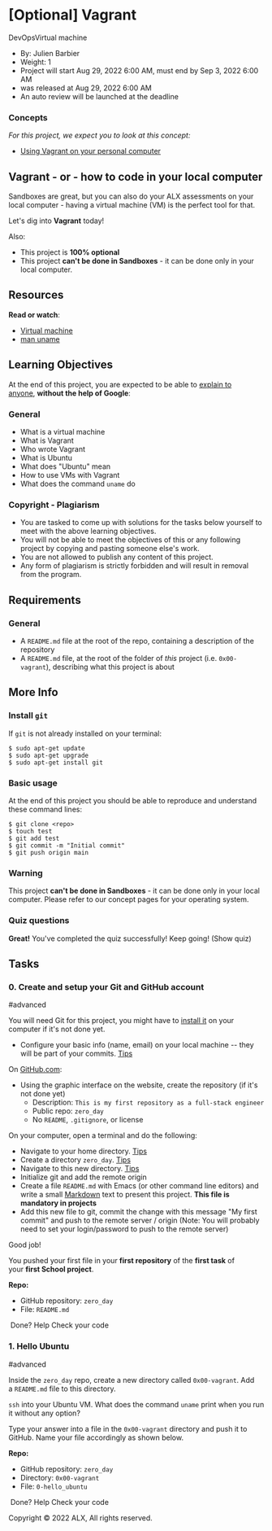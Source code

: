 [Optional] Vagrant
==================

DevOpsVirtual machine

-   By: Julien Barbier
-   Weight: 1
-   Project will start Aug 29, 2022 6:00 AM, must end by Sep 3, 2022 6:00 AM
-   was released at Aug 29, 2022 6:00 AM
-   An auto review will be launched at the deadline

### Concepts

*For this project, we expect you to look at this concept:*

-   [Using Vagrant on your personal computer](https://alx-intranet.hbtn.io/concepts/81)

Vagrant - or - how to code in your local computer
-------------------------------------------------

Sandboxes are great, but you can also do your ALX assessments on your local computer - having a virtual machine (VM) is the perfect tool for that.

Let's dig into **Vagrant** today!

Also:

-   This project is **100% optional**
-   This project **can't be done in Sandboxes** - it can be done only in your local computer.

Resources
---------

**Read or watch**:

-   [Virtual machine](https://alx-intranet.hbtn.io/rltoken/eoV8V_5fgzW_UhJ3PtVyWw "Virtual machine")
-   [man uname](https://alx-intranet.hbtn.io/rltoken/Z4MowYniH5YJoZo4jZgIBw "man uname")

Learning Objectives
-------------------

At the end of this project, you are expected to be able to [explain to anyone](https://alx-intranet.hbtn.io/rltoken/g5OVhHRsT0jjsvUI1Y8jgw "explain to anyone"), **without the help of Google**:

### General

-   What is a virtual machine
-   What is Vagrant
-   Who wrote Vagrant
-   What is Ubuntu
-   What does "Ubuntu" mean
-   How to use VMs with Vagrant
-   What does the command `uname` do

### Copyright - Plagiarism

-   You are tasked to come up with solutions for the tasks below yourself to meet with the above learning objectives.
-   You will not be able to meet the objectives of this or any following project by copying and pasting someone else's work.
-   You are not allowed to publish any content of this project.
-   Any form of plagiarism is strictly forbidden and will result in removal from the program.

Requirements
------------

### General

-   A `README.md` file at the root of the repo, containing a description of the repository
-   A `README.md` file, at the root of the folder of *this* project (i.e. `0x00-vagrant`), describing what this project is about

More Info
---------

### Install `git`

If `git` is not already installed on your terminal:

```
$ sudo apt-get update
$ sudo apt-get upgrade
$ sudo apt-get install git

```

### Basic usage

At the end of this project you should be able to reproduce and understand these command lines:

```
$ git clone <repo>
$ touch test
$ git add test
$ git commit -m "Initial commit"
$ git push origin main

```

### Warning

This project **can't be done in Sandboxes** - it can be done only in your local computer. Please refer to our concept pages for your operating system.

### Quiz questions

**Great!** You've completed the quiz successfully! Keep going! (Show quiz)

Tasks
-----

### 0\. Create and setup your Git and GitHub account

#advanced

You will need Git for this project, you might have to [install it](https://alx-intranet.hbtn.io/rltoken/7kPsched1VMPOY2bdvZvGQ "install it") on your computer if it's not done yet.

-   Configure your basic info (name, email) on your local machine -- they will be part of your commits. [Tips](https://alx-intranet.hbtn.io/rltoken/oAAqmPJ1ftZZhUjaw7FvjA "Tips")

On [GitHub.com](https://alx-intranet.hbtn.io/rltoken/4vp5Qze3WATHKtytzT2_UA "GitHub.com"):

-   Using the graphic interface on the website, create the repository (if it's not done yet)
    -   Description: `This is my first repository as a full-stack engineer`
    -   Public repo: `zero_day`
    -   No `README`, `.gitignore`, or license

On your computer, open a terminal and do the following:

-   Navigate to your home directory. [Tips](https://alx-intranet.hbtn.io/rltoken/YeOwsN-vhfSCbNjgE01Gag "Tips")
-   Create a directory `zero_day`. [Tips](https://alx-intranet.hbtn.io/rltoken/hWrqqlilEv8L6yqpyt1TTA "Tips")
-   Navigate to this new directory. [Tips](https://alx-intranet.hbtn.io/rltoken/za58mq537U6U775osQ8bfQ "Tips")
-   Initialize git and add the remote origin
-   Create a file `README.md` with Emacs (or other command line editors) and write a small [Markdown](https://alx-intranet.hbtn.io/rltoken/VV79mKOEf5mXVbKpH4i63Q "Markdown") text to present this project. **This file is mandatory in projects**
-   Add this new file to git, commit the change with this message "My first commit" and push to the remote server / origin (Note: You will probably need to set your login/password to push to the remote server)

Good job!

You pushed your first file in your **first repository** of the **first task** of your **first School project**.

**Repo:**

-   GitHub repository: `zero_day`
-   File: `README.md`

 Done? Help Check your code

### 1\. Hello Ubuntu

#advanced

Inside the `zero_day` repo, create a new directory called `0x00-vagrant`. Add a `README.md` file to this directory.

`ssh` into your Ubuntu VM. What does the command `uname` print when you run it without any option?

Type your answer into a file in the `0x00-vagrant` directory and push it to GitHub. Name your file accordingly as shown below.

**Repo:**

-   GitHub repository: `zero_day`
-   Directory: `0x00-vagrant`
-   File: `0-hello_ubuntu`

 Done? Help Check your code

Copyright © 2022 ALX, All rights reserved.
